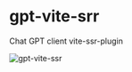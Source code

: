 # gpt-vite-srr
Chat GPT client vite-ssr-plugin

![gpt-vite-ssr](https://github.com/rezimOne/gpt-vite-srr/assets/66827780/43f5c60b-df42-4811-a247-fbf801269b30)
